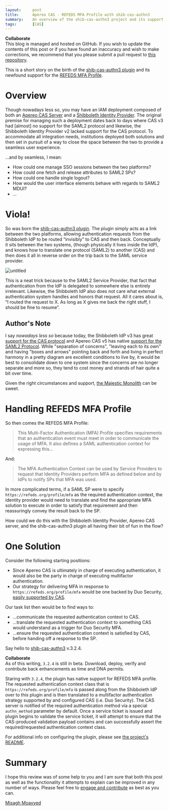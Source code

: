 ```yaml
---
layout:     post
title:      Apereo CAS - REFEDS MFA Profile with shib-cas-authn3
summary:    An overview of the shib-cas-authn3 project and its support for the REFEDS MFA profile with both the Shibboleth Identity Provider and Apereo CAS lending a hand.
tags:       [CAS]
---
```


<div class="alert alert-success">
<strong>Collaborate</strong><br/>This blog is managed and hosted on GitHub. If you wish to update the contents of this post or if you have found an inaccuracy and wish to make corrections, we recommend that you please submit a pull request to <a href="https://github.com/apereo/apereo.github.io">this repository</a>.
</div>

This is a short story on the birth of the [shib-cas-authn3 plugin](https://github.com/Unicon/shib-cas-authn3) and its newfound support for the [REFEDS MFA Profile](https://refeds.org/profile/mfa).

# Overview

Though nowadays less so, you may have an IAM deployment composed of both an [Apereo CAS Server](https://github.com/apereo/cas) and a [Shibboleth Identity Provider](https://www.shibboleth.net/). The original premise for managing such a deployment dates back to days where CAS v3 had [almost] no support for the SAML2 protocol and likewise, the Shibboleth Identity Provider v2 lacked support for the CAS protocol. To accommodate all integration needs, institutions deployed both solutions and then set in pursuit of a way to close the space between the two to provide a seamless user experience.

...and by seamless, I mean:

- How could one manage SSO sessions between the two platforms?
- How could one fetch and release attributes to SAML2 SPs?
- How could one handle single logout?
- How would the user interface elements behave with regards to SAML2 MDUI?
- ...

# Viola!

So was born the [shib-cas-authn3 plugin](https://github.com/Unicon/shib-cas-authn3). The plugin simply acts as a link between the two platforms, allowing authentication requests from the Shibboleth IdP to be routed “invisibly” to CAS and then back. Conceptually it sits between the two systems, (though physically it lives inside the IdP), and knows how to translate one protocol (SAML2) to another (CAS) and then does it all in reverse order on the trip back to the SAML service provider.

![untitled](https://user-images.githubusercontent.com/1205228/36662801-d91e9aa6-1af4-11e8-9206-7f4b88632173.png)

This is a neat trick because to the SAML2 Service Provider, that fact that authentication from the IdP is delegated to somewhere else is entirely irrelevant. Likewise, the Shibboleth IdP also does not care what external authentication system handles and honors that request. All it cares about is, “I routed the request to X. As long as X gives me back the right stuff, I should be fine to resume”.

## Author's Note

I say *nowadays less so* because today, the Shibboleth IdP v3 has great [support for the CAS protocol](https://wiki.shibboleth.net/confluence/display/IDP30/CasProtocolConfiguration) and Apereo CAS v5 has native [support for the SAML2 Protocol](https://apereo.github.io/cas/development/installation/Configuring-SAML2-Authentication.html). While "separation of concerns", "leaving each to its own" and having "boxes and arrows" pointing back and forth and living in perfect harmony in a pretty diagram are excellent conditions to live by, it would be best to consolidate down to one system since the concerns are no longer separate and more so, they tend to cost money and strands of hair quite a bit over time.

Given the right circumstances and support, [the Majestic Monolith](https://m.signalvnoise.com/the-majestic-monolith-29166d022228) can be sweet.

# Handling REFEDS MFA Profile

So then comes the REFEDS MFA Profile:

> This Multi-Factor Authentication (MFA) Profile specifies requirements that an authentication event must meet in order to communicate the usage of MFA. It also defines a SAML authentication context for expressing this...

And:

> The MFA Authentication Context can be used by Service Providers to request that Identity Providers perform MFA as defined below and by IdPs to notify SPs that MFA was used.

In more complicated terms, if a SAML SP were to specify `https://refeds.org/profile/mfa` as the required authentication context, the identity provider would need to translate and find the appropriate MFA solution to execute in order to satisfy that requirement and then reassuringly convey the result back to the SP.

How could we do this with the Shibboleth Identity Provider, Apereo CAS server, and the shib-cas-authn3 plugin all having their bit of fun in the flow?

# One Solution

Consider the following starting positions:

- Since Apereo CAS is ultimately in charge of executing authentication, it would also be the party in charge of executing multifactor authentication.
- Our strategy for delivering MFA in response to `https://refeds.org/profile/mfa` would be one backed by Duo Security, [easily supported by CAS](https://apereo.github.io/2018/01/08/cas-mfa-duosecurity/).

Our task list then would be to find ways to:

- ...communicate the requested authentication context to CAS.
- ...translate the requested authentication context to something CAS would understand as a trigger for Duo Security MFA.
- ...ensure the requested authentication context is satisfied by CAS, before handing off a response to the SP.

Say hello to [shib-cas-authn3](https://github.com/Unicon/shib-cas-authn3#handling-refeds-mfa-profile) v.3.2.4.

<div class="alert alert-info">
<strong>Collaborate</strong><br/>As of this writing, <code>3.2.4</code> is still in beta. Download, deploy, verify and contribute back enhancements as time and DNA permits.
</div>

Staring with `3.2.4`, the plugin has native support for REFEDS MFA profile. The requested authentication context class that is `https://refeds.org/profile/mfa` is passed along from the Shibboleth IdP over to this plugin and is then translated to a multifactor authentication strategy supported by and configured CAS (i.e. Duo Security). The CAS server is notified of the required authentication method via a special `authn_method` parameter by default. Once a service ticket is issued and plugin begins to validate the service ticket, it will attempt to ensure that the CAS-produced validation payload contains and can successfully assert the required/requested authentication context class.

For additional info on configuring the plugin, please see [the project's README](https://github.com/Unicon/shib-cas-authn3#handling-refeds-mfa-profile).

# Summary

I hope this review was of some help to you and I am sure that both this post as well as the functionality it attempts to explain can be improved in any number of ways. Please feel free to [engage and contribute](https://apereo.github.io/cas/developer/Contributor-Guidelines.html) as best as you can.


[Misagh Moayyed](https://twitter.com/misagh84)